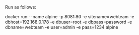 Run as follows:

docker run --name alpine -p 8081:80 -e sitename=webteam -e dbhost=192.168.0.178 -e dbuser=root -e dbpass=password -e dbname=webteam -e user=admin -e pass=1234 alpine
